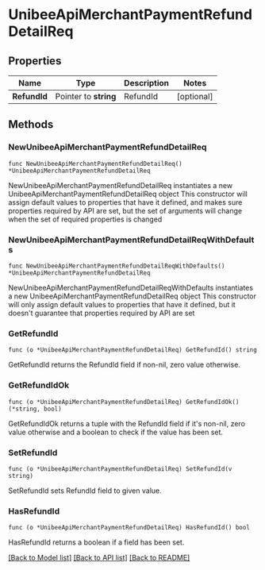 # UnibeeApiMerchantPaymentRefundDetailReq

## Properties

Name | Type | Description | Notes
------------ | ------------- | ------------- | -------------
**RefundId** | Pointer to **string** | RefundId | [optional] 

## Methods

### NewUnibeeApiMerchantPaymentRefundDetailReq

`func NewUnibeeApiMerchantPaymentRefundDetailReq() *UnibeeApiMerchantPaymentRefundDetailReq`

NewUnibeeApiMerchantPaymentRefundDetailReq instantiates a new UnibeeApiMerchantPaymentRefundDetailReq object
This constructor will assign default values to properties that have it defined,
and makes sure properties required by API are set, but the set of arguments
will change when the set of required properties is changed

### NewUnibeeApiMerchantPaymentRefundDetailReqWithDefaults

`func NewUnibeeApiMerchantPaymentRefundDetailReqWithDefaults() *UnibeeApiMerchantPaymentRefundDetailReq`

NewUnibeeApiMerchantPaymentRefundDetailReqWithDefaults instantiates a new UnibeeApiMerchantPaymentRefundDetailReq object
This constructor will only assign default values to properties that have it defined,
but it doesn't guarantee that properties required by API are set

### GetRefundId

`func (o *UnibeeApiMerchantPaymentRefundDetailReq) GetRefundId() string`

GetRefundId returns the RefundId field if non-nil, zero value otherwise.

### GetRefundIdOk

`func (o *UnibeeApiMerchantPaymentRefundDetailReq) GetRefundIdOk() (*string, bool)`

GetRefundIdOk returns a tuple with the RefundId field if it's non-nil, zero value otherwise
and a boolean to check if the value has been set.

### SetRefundId

`func (o *UnibeeApiMerchantPaymentRefundDetailReq) SetRefundId(v string)`

SetRefundId sets RefundId field to given value.

### HasRefundId

`func (o *UnibeeApiMerchantPaymentRefundDetailReq) HasRefundId() bool`

HasRefundId returns a boolean if a field has been set.


[[Back to Model list]](../README.md#documentation-for-models) [[Back to API list]](../README.md#documentation-for-api-endpoints) [[Back to README]](../README.md)


